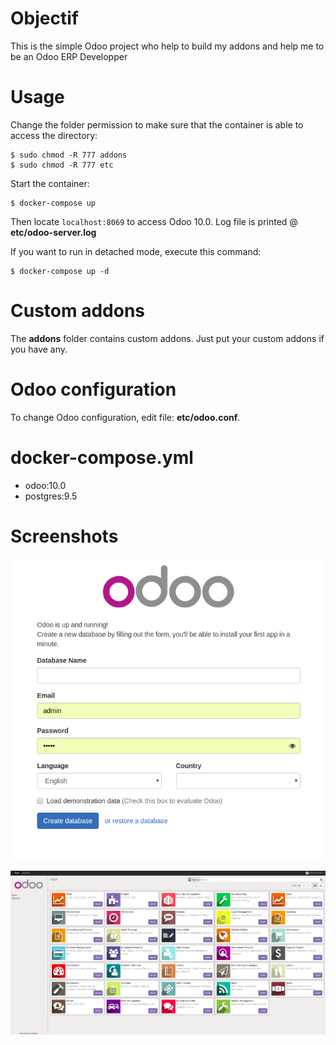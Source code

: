 # Objectif
This is the simple Odoo project who help to build my addons and help me to be an Odoo ERP Developper

# Usage

Change the folder permission to make sure that the container is able to access the directory:
```
$ sudo chmod -R 777 addons
$ sudo chmod -R 777 etc
```

Start the container:
```
$ docker-compose up
```

Then locate `localhost:8069` to access Odoo 10.0. Log file is printed @ **etc/odoo-server.log**

If you want to run in detached mode, execute this command:

```
$ docker-compose up -d
```

# Custom addons

The **addons** folder contains custom addons. Just put your custom addons if you have any.

# Odoo configuration

To change Odoo configuration, edit file: **etc/odoo.conf**.

# docker-compose.yml

* odoo:10.0
* postgres:9.5

# Screenshots

![odoo-10-welcome-docker](screenshots/odoo-10-welcome-screenshot.png)

![odoo-10-apps-docker](screenshots/odoo-10-apps-screenshot.png)

